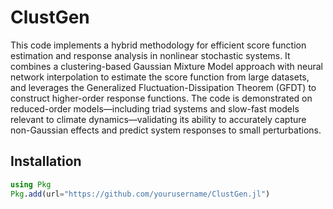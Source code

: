 # ClustGen

This code implements a hybrid methodology for efficient score function estimation and response analysis in nonlinear stochastic systems. It combines a clustering-based Gaussian Mixture Model approach with neural network interpolation to estimate the score function from large datasets, and leverages the Generalized Fluctuation-Dissipation Theorem (GFDT) to construct higher-order response functions. The code is demonstrated on reduced-order models—including triad systems and slow-fast models relevant to climate dynamics—validating its ability to accurately capture non-Gaussian effects and predict system responses to small perturbations.

## Installation

```julia
using Pkg
Pkg.add(url="https://github.com/yourusername/ClustGen.jl")
